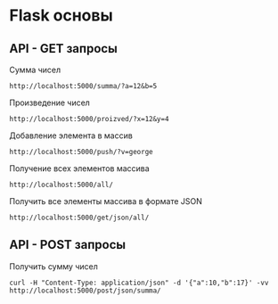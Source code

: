 # Flask основы

## API - GET запросы

Сумма чисел

```
http://localhost:5000/summa/?a=12&b=5
```

Произведение чисел

```
http://localhost:5000/proizved/?x=12&y=4
```

Добавление элемента в массив

```
http://localhost:5000/push/?v=george
```

Получение всех элементов массива

```
http://localhost:5000/all/
```

Получить все элементы массива в формате JSON

```
http://localhost:5000/get/json/all/
```

## API - POST запросы

Получить сумму чисел

```
curl -H "Content-Type: application/json" -d '{"a":10,"b":17}' -vv http://localhost:5000/post/json/summa/
```

